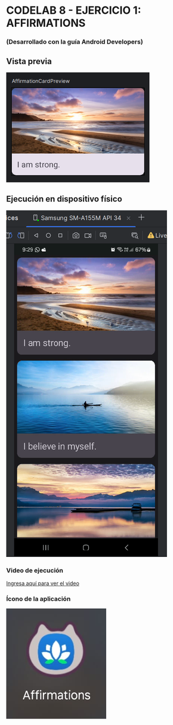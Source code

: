 # CODELAB 8 - EJERCICIO 1: AFFIRMATIONS
### (Desarrollado con la guía Android Developers)

## Vista previa
![imagen_1](vista_previa.png)

## Ejecución en dispositivo físico
![imagen_2](vista_ejecucion.png)

### Video de ejecución
[Ingresa aquí para ver el video](https://photos.app.goo.gl/rsEuoRRRTfzGknUJ8)

### Ícono de la aplicación
![imagen_3](vista_icono.jpg)